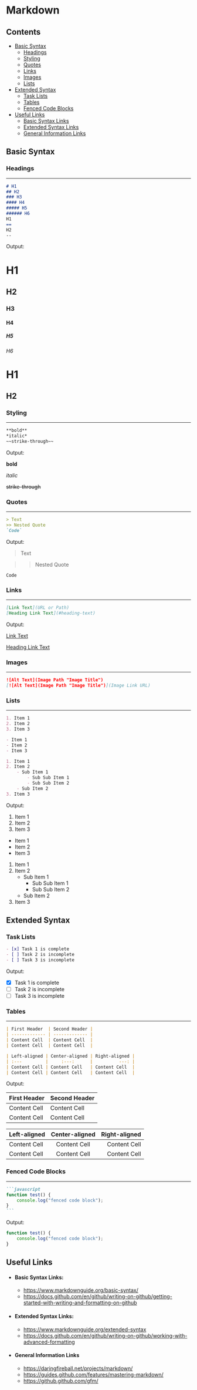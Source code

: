 Markdown
========
Contents
--------
- [Basic Syntax](#basic-syntax)
    - [Headings](#headings)
    - [Styling](#styling)
    - [Quotes](#quotes)
    - [Links](#links)
    - [Images](#images)
    - [Lists](#lists)
- [Extended Syntax](#extended-syntax)
    - [Task Lists](#task-lists)
    - [Tables](#tables)
    - [Fenced Code Blocks](#fenced-code-blocks)
- [Useful Links](#useful-links)
    - [Basic Syntax Links](#basic-syntax-links)
    - [Extended Syntax Links](#extended-syntax-links)
    - [General Information Links](#general-information-links)

Basic Syntax
------------
### Headings
---
```markdown
# H1
## H2
### H3
#### H4
##### H5
###### H6
H1
==
H2
--
```

Output:

# H1
## H2
### H3
#### H4
##### H5
###### H6
H1
==
H2
--

### Styling
---
```markdown
**bold**
*italic*
~~strike-through~~
```
Output:

**bold**

*italic*

~~strike-through~~

### Quotes
---
```markdown
> Text
>> Nested Quote
`Code`
```
Output:

> Text

>> Nested Quote

`Code`

### Links
---
```markdown
[Link Text](URL or Path)
[Heading Link Text](#heading-text)
```
Output:

[Link Text](#)

[Heading Link Text](#contents)

### Images
---
```markdown
![Alt Text](Image Path "Image Title")
[![Alt Text](Image Path "Image Title")](Image Link URL)
```
### Lists
---
```markdown
1. Item 1
2. Item 2
3. Item 3

- Item 1
- Item 2
- Item 3

1. Item 1
2. Item 2
    - Sub Item 1
        - Sub Sub Item 1
        - Sub Sub Item 2
    - Sub Item 2
3. Item 3
```
Output:

1. Item 1
2. Item 2
3. Item 3

- Item 1
- Item 2
- Item 3

1. Item 1
2. Item 2
    - Sub Item 1
        - Sub Sub Item 1
        - Sub Sub Item 2
    - Sub Item 2
3. Item 3

Extended Syntax
---------------
### Task Lists
```markdown
- [x] Task 1 is complete
- [ ] Task 2 is incomplete
- [ ] Task 3 is incomplete
```
Output:

- [x] Task 1 is complete
- [ ] Task 2 is incomplete
- [ ] Task 3 is incomplete

### Tables
---
```markdown
| First Header  | Second Header |
| ------------- | ------------- |
| Content Cell  | Content Cell  |
| Content Cell  | Content Cell  |

| Left-aligned | Center-aligned | Right-aligned |
| :---         |     :---:      |          ---: |
| Content Cell | Content Cell   | Content Cell  |
| Content Cell | Content Cell   | Content Cell  |
```
Output:

| First Header  | Second Header |
| ------------- | ------------- |
| Content Cell  | Content Cell  |
| Content Cell  | Content Cell  |

| Left-aligned | Center-aligned | Right-aligned |
| :---         |     :---:      |          ---: |
| Content Cell | Content Cell   | Content Cell  |
| Content Cell | Content Cell   | Content Cell  |

### Fenced Code Blocks
---
````markdown
```javascript
function test() {
    console.log("fenced code block");
}
```
````
Output:

```javascript
function test() {
    console.log("fenced code block");
}
```
Useful Links
------------
- #### Basic Syntax Links:
    - <https://www.markdownguide.org/basic-syntax/>
    - <https://docs.github.com/en/github/writing-on-github/getting-started-with-writing-and-formatting-on-github>
- #### Extended Syntax Links:
    - <https://www.markdownguide.org/extended-syntax>
    - <https://docs.github.com/en/github/writing-on-github/working-with-advanced-formatting>
- #### General Information Links
    - <https://daringfireball.net/projects/markdown/>
    - <https://guides.github.com/features/mastering-markdown/>
    - <https://github.github.com/gfm/>
